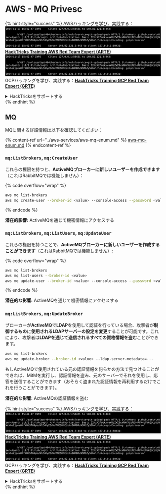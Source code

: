 # AWS - MQ Privesc

{% hint style="success" %}
AWSハッキングを学び、実践する：<img src="../../../.gitbook/assets/image (1).png" alt="" data-size="line">[**HackTricks Training AWS Red Team Expert (ARTE)**](https://training.hacktricks.xyz/courses/arte)<img src="../../../.gitbook/assets/image (1).png" alt="" data-size="line">\
GCPハッキングを学び、実践する：<img src="../../../.gitbook/assets/image (2).png" alt="" data-size="line">[**HackTricks Training GCP Red Team Expert (GRTE)**<img src="../../../.gitbook/assets/image (2).png" alt="" data-size="line">](https://training.hacktricks.xyz/courses/grte)

<details>

<summary>HackTricksをサポートする</summary>

* [**サブスクリプションプラン**](https://github.com/sponsors/carlospolop)を確認してください！
* **💬 [**Discordグループ**](https://discord.gg/hRep4RUj7f)または[**Telegramグループ**](https://t.me/peass)に参加するか、**Twitter** 🐦 [**@hacktricks\_live**](https://twitter.com/hacktricks\_live)**をフォローしてください。**
* **ハッキングのトリックを共有するには、[**HackTricks**](https://github.com/carlospolop/hacktricks)および[**HackTricks Cloud**](https://github.com/carlospolop/hacktricks-cloud)のGitHubリポジトリにPRを提出してください。**

</details>
{% endhint %}

## MQ

MQに関する詳細情報は以下を確認してください：

{% content-ref url="../aws-services/aws-mq-enum.md" %}
[aws-mq-enum.md](../aws-services/aws-mq-enum.md)
{% endcontent-ref %}

### `mq:ListBrokers`, `mq:CreateUser`

これらの権限を持つと、**ActiveMQブローカーに新しいユーザーを作成できます**（これはRabbitMQでは機能しません）：

{% code overflow="wrap" %}
```bash
aws mq list-brokers
aws mq create-user --broker-id <value> --console-access --password <value> --username <value>
```
{% endcode %}

**潜在的影響:** ActiveMQを通じて機密情報にアクセスする

### `mq:ListBrokers`, `mq:ListUsers`, `mq:UpdateUser`

これらの権限を持つことで、**ActiveMQブローカーに新しいユーザーを作成することができます**（これはRabbitMQでは機能しません）:

{% code overflow="wrap" %}
```bash
aws mq list-brokers
aws mq list-users --broker-id <value>
aws mq update-user --broker-id <value> --console-access --password <value> --username <value>
```
{% endcode %}

**潜在的な影響:** ActiveMQを通じて機密情報にアクセスする

### `mq:ListBrokers`, `mq:UpdateBroker`

ブローカーが**ActiveMQ**で**LDAP**を使用して認証を行っている場合、攻撃者が**制御するもの**に**使用されるLDAPサーバーの設定を変更**することが可能です。これにより、攻撃者は**LDAPを通じて送信されるすべての資格情報を盗む**ことができます。
```bash
aws mq list-brokers
aws mq update-broker --broker-id <value> --ldap-server-metadata=...
```
もしActiveMQで使用されている元の認証情報を何らかの方法で見つけることができれば、MitMを実行し、認証情報を盗み、元のサーバーでそれを使用し、応答を送信することができます（おそらく盗まれた認証情報を再利用するだけでこれを行うことができます）。

**潜在的な影響:** ActiveMQの認証情報を盗む

{% hint style="success" %}
AWSハッキングを学び、実践する：<img src="../../../.gitbook/assets/image (1).png" alt="" data-size="line">[**HackTricks Training AWS Red Team Expert (ARTE)**](https://training.hacktricks.xyz/courses/arte)<img src="../../../.gitbook/assets/image (1).png" alt="" data-size="line">\
GCPハッキングを学び、実践する：<img src="../../../.gitbook/assets/image (2).png" alt="" data-size="line">[**HackTricks Training GCP Red Team Expert (GRTE)**<img src="../../../.gitbook/assets/image (2).png" alt="" data-size="line">](https://training.hacktricks.xyz/courses/grte)

<details>

<summary>HackTricksをサポートする</summary>

* [**サブスクリプションプラン**](https://github.com/sponsors/carlospolop)を確認してください！
* **💬 [**Discordグループ**](https://discord.gg/hRep4RUj7f)または[**テレグラムグループ**](https://t.me/peass)に参加するか、**Twitter** 🐦 [**@hacktricks\_live**](https://twitter.com/hacktricks\_live)**をフォローしてください。**
* **[**HackTricks**](https://github.com/carlospolop/hacktricks)および[**HackTricks Cloud**](https://github.com/carlospolop/hacktricks-cloud)のgithubリポジトリにPRを提出してハッキングトリックを共有してください。**

</details>
{% endhint %}
